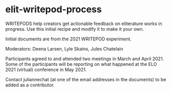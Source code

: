 # elit-writepod-process
WRITEPODS help creators get actionable feedback on eliterature works in progress. Use this initial recipe and modify it to make it your own.


Initial documents are from the 2021 WRITEPOD experiment.

Moderators: Deena Larsen, Lyle Skains, Jules Chatelain

Participants agreed to and attended two meetings in March and April 2021. Some of the participants will be reporting on what happened at the ELO 2021 (virtual) conference in May 2021.

Contact juliannechat (at one of the email addresses in the documents) to be added as a contributor.
